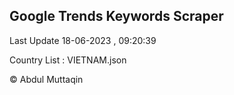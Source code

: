 

## Google Trends Keywords Scraper 
 
Last Update 18-06-2023 , 09:20:39

Country List :
VIETNAM.json



© Abdul Muttaqin 
